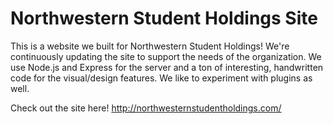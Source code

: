 # Northwestern Student Holdings Site
This is a website we built for Northwestern Student Holdings! We're continuously updating the site to support the needs of the organization. We use Node.js and Express for the server and a ton of interesting, handwritten code for the visual/design features. We like to experiment with plugins as well. 

Check out the site here! http://northwesternstudentholdings.com/
